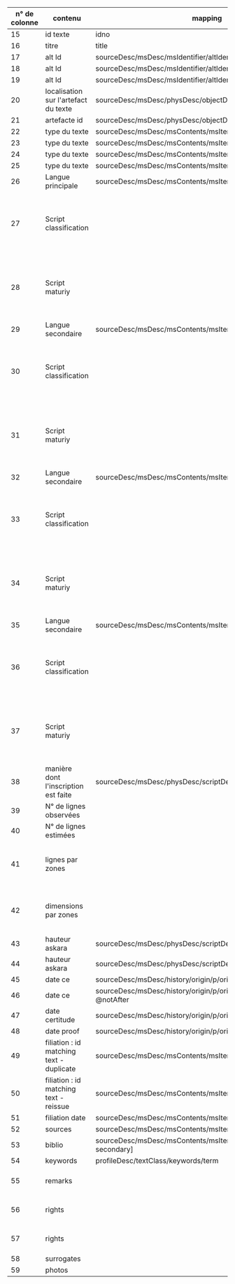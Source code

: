 |n° de colonne|contenu|mapping|pb|
|--|--|--|--|
|15|id texte|idno||
|16|titre|title||
|17|alt Id|sourceDesc/msDesc/msIdentifier/altIdentifier/idno||
|18|alt Id|sourceDesc/msDesc/msIdentifier/altIdentifier/idno||
|19|alt Id|sourceDesc/msDesc/msIdentifier/altIdentifier/idno||
|20|localisation sur l'artefact du texte|sourceDesc/msDesc/physDesc/objectDesc/supportDesc/p||
|21|artefacte id|sourceDesc/msDesc/physDesc/objectDesc/@corresp||
|22|type du texte|sourceDesc/msDesc/msContents/msItem/@class||
|23|type du texte|sourceDesc/msDesc/msContents/msItem/@class||
|24|type du texte|sourceDesc/msDesc/msContents/msItem/@class||
|25|type du texte|sourceDesc/msDesc/msContents/msItem/@class||
|26|Langue principale|sourceDesc/msDesc/msContents/msItem/textLang/@mainLang||
|27|Script classification||Il faudrait importer le handDesc du fichier de l'édition...|
|28|Script maturiy||Il faudrait importer le handDesc du fichier de l'édition...|
|29|Langue secondaire|sourceDesc/msDesc/msContents/msItem/textLang/@otherLangs||
|30|Script classification||Il faudrait importer le handDesc du fichier de l'édition...|
|31|Script maturiy||Il faudrait importer le handDesc du fichier de l'édition...|
|32|Langue secondaire|sourceDesc/msDesc/msContents/msItem/textLang/@otherLangs||
|33|Script classification||Il faudrait importer le handDesc du fichier de l'édition...|
|34|Script maturiy||Il faudrait importer le handDesc du fichier de l'édition...|
|35|Langue secondaire|sourceDesc/msDesc/msContents/msItem/textLang/@otherLangs||
|36|Script classification||Il faudrait importer le handDesc du fichier de l'édition...|
|37|Script maturiy||Il faudrait importer le handDesc du fichier de l'édition...|
|38|manière dont l'inscription est faite|sourceDesc/msDesc/physDesc/scriptDesc/p||
|39|N° de lignes observées|||
|40|N° de lignes estimées|||
|41|lignes par zones||traitement selon plusieurs conditions à prévoir|
|42|dimensions par zones||traitement selon plusieurs conditions à prévoir|
|43|hauteur askara|sourceDesc/msDesc/physDesc/scriptDesc/p/dimensions/height||
|44|hauteur askara|sourceDesc/msDesc/physDesc/scriptDesc/p/dimensions/width||
|45|date ce|sourceDesc/msDesc/history/origin/p/origDate/@when||
|46|date ce|sourceDesc/msDesc/history/origin/p/origDate/@notBefore and @notAfter||
|47|date certitude|sourceDesc/msDesc/history/origin/p/origDate/@cert||
|48|date proof|sourceDesc/msDesc/history/origin/p/origDate/@evidence||
|49|filiation : id matching text - duplicate|sourceDesc/msDesc/msContents/msItem/filiation/@type=duplicate||
|50|filiation : id matching text - reissue|sourceDesc/msDesc/msContents/msItem/filiation/@type=reissue||
|51|filiation date|sourceDesc/msDesc/msContents/msItem/filiation/ CDATA||
|52|sources|sourceDesc/msDesc/msContents/msItem/listBibl[@type = primary]||
|53|biblio|sourceDesc/msDesc/msContents/msItem/listBibl[@type = secondary]||
|54| keywords| profileDesc/textClass/keywords/term||
|55| remarks| |Non pris en compte|
|56| rights| |Non pris en compte|
|57| rights | |Non pris en compte|
|58|surrogates|||
|59|photos|||
